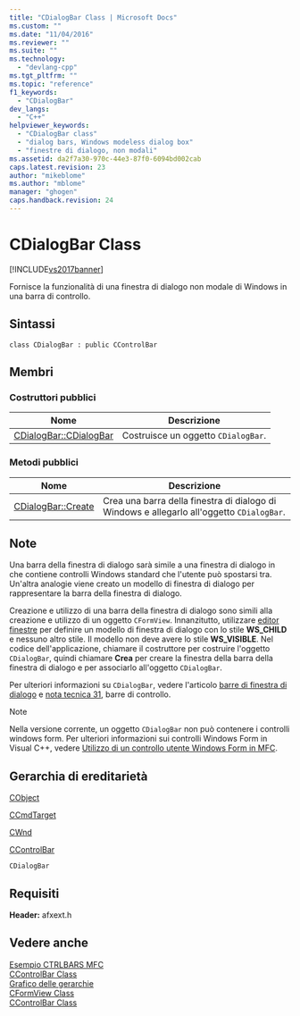 ```yaml
---
title: "CDialogBar Class | Microsoft Docs"
ms.custom: ""
ms.date: "11/04/2016"
ms.reviewer: ""
ms.suite: ""
ms.technology: 
  - "devlang-cpp"
ms.tgt_pltfrm: ""
ms.topic: "reference"
f1_keywords: 
  - "CDialogBar"
dev_langs: 
  - "C++"
helpviewer_keywords: 
  - "CDialogBar class"
  - "dialog bars, Windows modeless dialog box"
  - "finestre di dialogo, non modali"
ms.assetid: da2f7a30-970c-44e3-87f0-6094bd002cab
caps.latest.revision: 23
author: "mikeblome"
ms.author: "mblome"
manager: "ghogen"
caps.handback.revision: 24
---
```

# CDialogBar Class
[!INCLUDE[vs2017banner](../../assembler/inline/includes/vs2017banner.md)]

Fornisce la funzionalità di una finestra di dialogo non modale di Windows in una barra di controllo.  
  
## Sintassi  
  
```  
class CDialogBar : public CControlBar  
```  
  
## Membri  
  
### Costruttori pubblici  
  
|Nome|Descrizione|  
|----------|-----------------|  
|[CDialogBar::CDialogBar](../Topic/CDialogBar::CDialogBar.md)|Costruisce un oggetto `CDialogBar`.|  
  
### Metodi pubblici  
  
|Nome|Descrizione|  
|----------|-----------------|  
|[CDialogBar::Create](../Topic/CDialogBar::Create.md)|Crea una barra della finestra di dialogo di Windows e allegarlo all'oggetto `CDialogBar`.|  
  
## Note  
 Una barra della finestra di dialogo sarà simile a una finestra di dialogo in che contiene controlli Windows standard che l'utente può spostarsi tra.  Un'altra analogie viene creato un modello di finestra di dialogo per rappresentare la barra della finestra di dialogo.  
  
 Creazione e utilizzo di una barra della finestra di dialogo sono simili alla creazione e utilizzo di un oggetto `CFormView`.  Innanzitutto, utilizzare [editor finestre](../../mfc/dialog-editor.md) per definire un modello di finestra di dialogo con lo stile **WS\_CHILD** e nessuno altro stile.  Il modello non deve avere lo stile **WS\_VISIBLE**.  Nel codice dell'applicazione, chiamare il costruttore per costruire l'oggetto `CDialogBar`, quindi chiamare **Crea** per creare la finestra della barra della finestra di dialogo e per associarlo all'oggetto `CDialogBar`.  
  
 Per ulteriori informazioni su `CDialogBar`, vedere l'articolo [barre di finestra di dialogo](../../mfc/dialog-bars.md) e [nota tecnica 31](../../mfc/tn031-control-bars.md), barre di controllo.  
  
> [!NOTE]
>  Nella versione corrente, un oggetto `CDialogBar` non può contenere i controlli windows form.  Per ulteriori informazioni sui controlli Windows Form in Visual C\+\+, vedere [Utilizzo di un controllo utente Windows Form in MFC](../../dotnet/using-a-windows-form-user-control-in-mfc.md).  
  
## Gerarchia di ereditarietà  
 [CObject](../../mfc/reference/cobject-class.md)  
  
 [CCmdTarget](../../mfc/reference/ccmdtarget-class.md)  
  
 [CWnd](../../mfc/reference/cwnd-class.md)  
  
 [CControlBar](../../mfc/reference/ccontrolbar-class.md)  
  
 `CDialogBar`  
  
## Requisiti  
 **Header:** afxext.h  
  
## Vedere anche  
 [Esempio CTRLBARS MFC](../../top/visual-cpp-samples.md)   
 [CControlBar Class](../../mfc/reference/ccontrolbar-class.md)   
 [Grafico delle gerarchie](../../mfc/hierarchy-chart.md)   
 [CFormView Class](../../mfc/reference/cformview-class.md)   
 [CControlBar Class](../../mfc/reference/ccontrolbar-class.md)